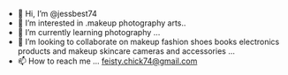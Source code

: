 - 👋 Hi, I’m @jessbest74
- 👀 I’m interested in .makeup photography arts..
- 🌱 I’m currently learning photography ...
- 💞️ I’m looking to collaborate on makeup fashion shoes books electronics products and makeup skincare cameras and accessories ...
- 📫 How to reach me ...
feisty.chick74@gmail.com
<!---
jessbest74/jessbest74 is a ✨ special ✨ repository because its `README.md` (this file) appears on your GitHub profile.
You can click the Preview link to take a look at your changes.
--->
